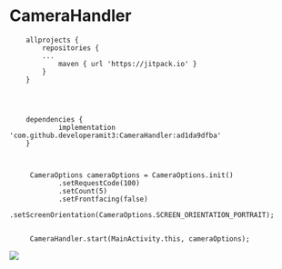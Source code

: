 # CameraHandler
  
 
   		allprojects {
	 		repositories {
			...
	  			maven { url 'https://jitpack.io' }
		 	}
	 	}
  
 
 
 
 		dependencies {
	        	implementation 'com.github.developeramit3:CameraHandler:ad1da9dfba'
		}



		 CameraOptions cameraOptions = CameraOptions.init()
                .setRequestCode(100)
                .setCount(5)
                .setFrontfacing(false)
                .setScreenOrientation(CameraOptions.SCREEN_ORIENTATION_PORTRAIT);
		
		    
		 CameraHandler.start(MainActivity.this, cameraOptions);

[![](https://jitpack.io/v/developeramit3/CameraHandler.svg)](https://jitpack.io/#developeramit3/CameraHandler)
